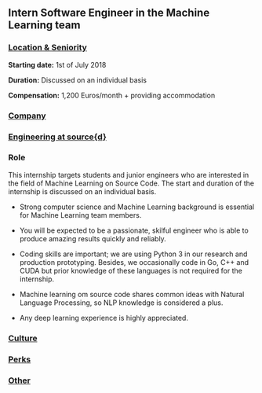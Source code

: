 Intern Software Engineer in the Machine Learning team
------------------------------------------

### [Location & Seniority](../madrid-location-seniority-section.md)

**Starting date:** 1st of July 2018

**Duration:** Discussed on an individual basis

**Compensation:** 1,200 Euros/month + providing accommodation

### [Company](../company-section.md)

### [Engineering at source{d}](../engineering-section.md)

### Role

This internship targets students and junior engineers who are interested in the field of Machine Learning on Source Code. The start and duration of the internship is discussed on an individual basis.

- Strong computer science and Machine Learning background is essential for Machine Learning team members. 

- You will be expected to be a passionate, skilful engineer who is able to produce amazing results quickly and reliably. 

- Coding skills are important; we are using Python 3 in our research and production prototyping. Besides, we occasionally code in Go, C++ and CUDA but prior knowledge of these languages is not required for the internship. 

- Machine learning om source code shares common ideas with Natural Language Processing, so NLP knowledge is considered a plus.

- Any deep learning experience is highly appreciated.

### [Culture](../culture-section.md)

### [Perks](../perks-section.md)

### [Other](../other-section.md)
